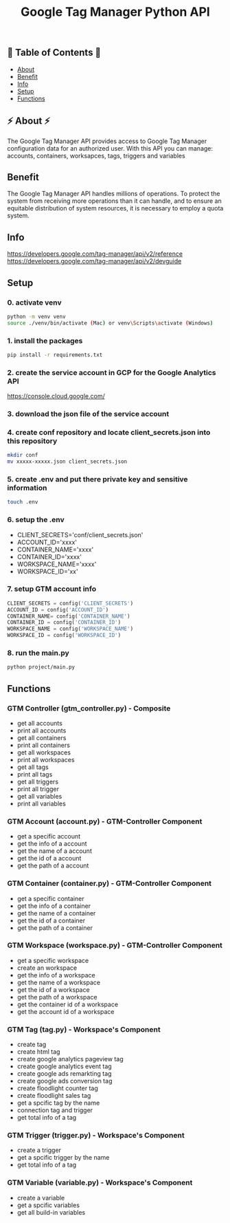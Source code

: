 <h1 align="center">Google Tag Manager Python API</h1> <br>
<h2>🐍 Table of Contents 🐍</h2>

- [About](#about)
- [Benefit](#benefit)
- [Info](#info)
- [Setup](#setup)
- [Functions](#functions)

<h2>⚡ About ⚡ </h2>
The Google Tag Manager API provides access to Google Tag Manager configuration data for an authorized user. With this API you can manage: accounts, containers, worksapces, tags, triggers and variables

## Benefit
The Google Tag Manager API handles millions of operations. To protect the system from receiving more operations than it can handle, and to ensure an equitable distribution of system resources, it is necessary to employ a quota system.

## Info
https://developers.google.com/tag-manager/api/v2/reference
https://developers.google.com/tag-manager/api/v2/devguide

## Setup
### 0. activate venv
```bash
python -m venv venv
source ./venv/bin/activate (Mac) or venv\Scripts\activate (Windows)
```

### 1. install the packages

```bash
pip install -r requirements.txt
```

### 2. create the service account in GCP for the Google Analytics API
https://console.cloud.google.com/

### 3. download the json file of the service account

### 4. create conf repository and locate client_secrets.json into this repository

```bash
mkdir conf
mv xxxxx-xxxxx.json client_secrets.json
```

### 5. create .env and put there private key and sensitive information

```bash
touch .env
```

### 6. setup the .env
- CLIENT_SECRETS='conf/client_secrets.json'
- ACCOUNT_ID='xxxx'
- CONTAINER_NAME='xxxx'
- CONTAINER_ID='xxxx'
- WORKSPACE_NAME='xxxx'
- WORKSPACE_ID='xx'

### 7. setup GTM account info

```python
CLIENT_SECRETS = config('CLIENT_SECRETS')
ACCOUNT_ID = config('ACCOUNT_ID')
CONTAINER_NAME= config('CONTAINER_NAME')
CONTAINER_ID = config('CONTAINER_ID')
WORKSPACE_NAME = config('WORKSPACE_NAME')
WORKSPACE_ID = config('WORKSPACE_ID')
```

### 8. run the main.py
```bash
python project/main.py
```


## Functions

### GTM Controller (gtm_controller.py) - Composite
- get all accounts
- print all accounts 
- get all containers
- print all containers
- get all workspaces
- print all workspaces
- get all tags
- print all tags
- get all triggers
- print all trigger
- get all variables
- print all variables

### GTM Account (account.py) - GTM-Controller Component
- get a specific account
- get the info of a account
- get the name of a account
- get the id of a account
- get the path of a account

### GTM Container (container.py) - GTM-Controller Component
- get a specific container
- get the info of a container
- get the name of a container
- get the id of a container
- get the path of a container

### GTM Workspace (workspace.py) - GTM-Controller Component
- get a specific workspace
- create an workspace
- get the info of a workspace
- get the name of a workspace
- get the id of a workspace
- get the path of a workspace
- get the container id of a workspace
- get the account id of a workspace

### GTM Tag (tag.py) - Workspace's Component
- create tag
- create html tag
- create google analytics pageview tag
- create google analytics event tag
- create google ads remarkting tag
- create google ads conversion tag
- create floodlight counter tag
- create floodlight sales tag
- get a spcific tag by the name
- connection tag and trigger
- get total info of a tag

### GTM Trigger (trigger.py) - Workspace's Component
- create a trigger
- get a spcific trigger by the name
- get total info of a tag

### GTM Variable (variable.py) - Workspace's Component
- create a variable
- get a spcific variables
- get all build-in variables

